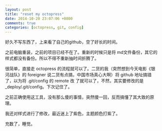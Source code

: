 ```yaml
---
layout: post
title: "reset my octopress"
date: 2014-10-20 23:07:06 +0800
comments: true
categories: [octopress, git, config]
---
```


好久不写东西了，上来看了自己的github，空了好长的时间。

之前电脑重装，之前的项目已经不在了。重新的时候只是将 md文件备份，其它的样式都没有备份。所以不得不重新抽时间折腾了。

很简单，直接走 octopress 的流程就可以了。二货的我（突然想到今天电影《银河战队》的 foreigner 说二货有点搞，中国市场真心大啊）将 github 地址搞错了，以为将 .git/config 的 remote 改 了就可以了，不然，其实要修改的是 _deploy/.git/config。下次记住了。

之前正确使用这工具，没有那么傻的事情，突然傻一回，反而搞懂了其大致的原理。

我还对样式进行了修改，最近迷上了紫色，主题颜色打紫了。

充数了，睡觉。